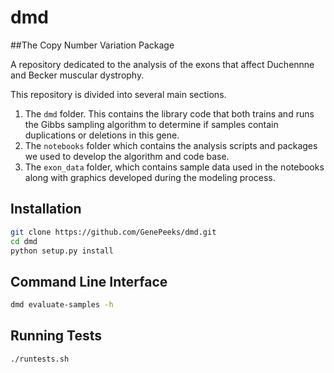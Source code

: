 # dmd
##The Copy Number Variation Package

A repository dedicated to the analysis of the exons that affect Duchennne and Becker muscular dystrophy. 

This repository is divided into several main sections.

1. The `dmd` folder.  This contains the library code that both trains and runs the Gibbs sampling algorithm to determine if samples contain duplications or deletions in this gene.
2. The `notebooks` folder which contains the analysis scripts and packages we used to develop the algorithm and code base.
3. The `exon_data` folder, which contains sample data used in the notebooks along with graphics developed during the modeling process.

## Installation

~~~bash
git clone https://github.com/GenePeeks/dmd.git
cd dmd
python setup.py install
~~~

## Command Line Interface

~~~bash
dmd evaluate-samples -h
~~~

## Running Tests
~~~bash
./runtests.sh
~~~